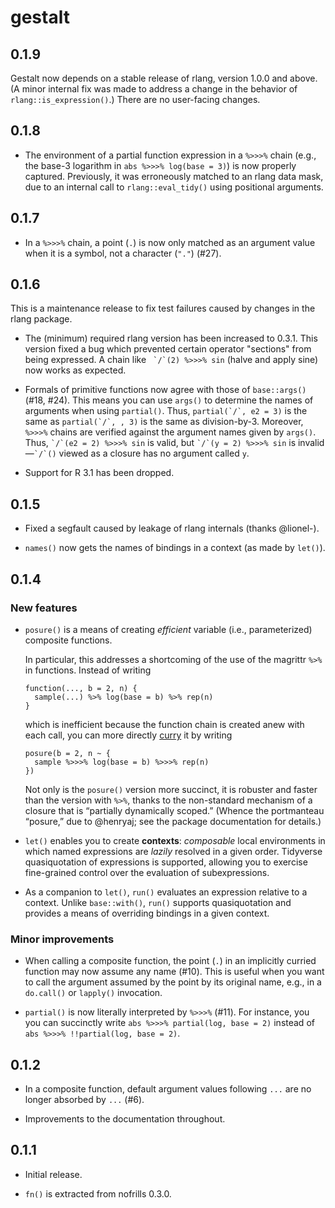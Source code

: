 # gestalt

## 0.1.9

Gestalt now depends on a stable release of rlang, version 1.0.0 and above.
(A minor internal fix was made to address a change in the behavior of
`rlang::is_expression()`.) There are no user-facing changes.

## 0.1.8

  * The environment of a partial function expression in a `%>>>%` chain
    (e.g., the base-3 logarithm in `abs %>>>% log(base = 3)`) is now properly
    captured. Previously, it was erroneously matched to an rlang data mask, due
    to an internal call to `rlang::eval_tidy()` using positional arguments.

## 0.1.7

  * In a `%>>>%` chain, a point (`.`) is now only matched as an argument value
    when it is a symbol, not a character (`"."`) (#27).

## 0.1.6

This is a maintenance release to fix test failures caused by changes in the
rlang package.

 * The (minimum) required rlang version has been increased to 0.3.1. This
   version fixed a bug which prevented certain operator "sections" from being
   expressed. A chain like `` `/`(2) %>>>% sin`` (halve and apply sine) now
   works as expected.
   
 * Formals of primitive functions now agree with those of `base::args()` (#18, #24).
   This means you can use `args()` to determine the names of arguments when
   using `partial()`. Thus, `` partial(`/`, e2 = 3) `` is the same as
   `` partial(`/`, , 3) `` is the same as division-by-3. Moreover, `%>>>%`
   chains are verified against the argument names given by `args()`. Thus,
   `` `/`(e2 = 2) %>>>% sin `` is valid, but `` `/`(y = 2) %>>>% sin `` is
   invalid—`` `/`() `` viewed as a closure has no argument called `y`.
 
 * Support for R 3.1 has been dropped.

## 0.1.5

  * Fixed a segfault caused by leakage of rlang internals (thanks @lionel-).
  
  * `names()` now gets the names of bindings in a context (as made by `let()`).

## 0.1.4

### New features

  * `posure()` is a means of creating _efficient_ variable (i.e., parameterized)
    composite functions.
    
    In particular, this addresses a shortcoming of the use of the magrittr `%>%`
    in functions. Instead of writing
    ```
    function(..., b = 2, n) {
      sample(...) %>% log(base = b) %>% rep(n)
    }
    ```
    which is inefficient because the function chain is created anew with each
    call, you can more directly [curry](https://en.wikipedia.org/wiki/Currying)
    it by writing
    ```
    posure(b = 2, n ~ {
      sample %>>>% log(base = b) %>>>% rep(n)
    })
    ```
    Not only is the `posure()` version more succinct, it is robuster and faster
    than the version with `%>%`, thanks to the non-standard mechanism of a
    closure that is “partially dynamically scoped.” (Whence the portmanteau
    “posure,” due to @henryaj; see the package documentation for details.)
    
  * `let()` enables you to create **contexts**: _composable_ local environments
    in which named expressions are _lazily_ resolved in a given order. Tidyverse
    quasiquotation of expressions is supported, allowing you to exercise
    fine-grained control over the evaluation of subexpressions.
    
  * As a companion to `let()`, `run()` evaluates an expression relative to a
    context. Unlike `base::with()`, `run()` supports quasiquotation and provides
    a means of overriding bindings in a given context.
  
### Minor improvements

  * When calling a composite function, the point (`.`) in an implicitly curried
    function may now assume any name (#10). This is useful when you want to call
    the argument assumed by the point by its original name, e.g., in a
    `do.call()` or `lapply()` invocation.
    
  * `partial()` is now literally interpreted by `%>>>%` (#11). For instance, you
     you can succinctly write `abs %>>>% partial(log, base = 2)` instead of
     `abs %>>>% !!partial(log, base = 2)`.

## 0.1.2

  * In a composite function, default argument values following `...` are no
    longer absorbed by `...` (#6).
    
  * Improvements to the documentation throughout.

## 0.1.1

  * Initial release.
  
  * `fn()` is extracted from nofrills 0.3.0.
